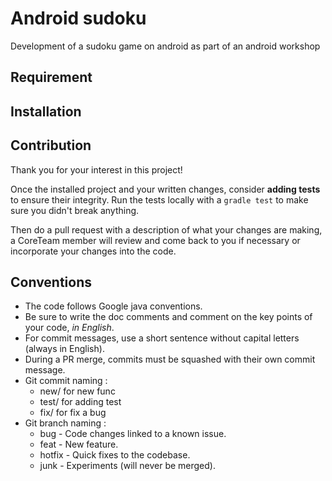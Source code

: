 # Android sudoku
Development of a sudoku game on android as part of an android workshop

## Requirement


 
## Installation


## Contribution
Thank you for your interest in this project! 

Once the installed project and your written changes, consider **adding tests** to ensure their integrity.
Run the tests locally with a `gradle test` to make sure you didn't break anything.

Then do a pull request with a description of what your changes are making, a CoreTeam member will review and come back to you if necessary or incorporate your changes into the code.

## Conventions
 - The code follows Google java conventions.
 - Be sure to write the doc comments and comment on the key points of your code, *in English*.
 - For commit messages, use a short sentence without capital letters (always in English).
 - During a PR merge, commits must be squashed with their own commit message.
 - Git commit naming :
    - new/ for new func
    - test/ for adding test
    - fix/ for fix a bug
 - Git branch naming :
    - bug    - Code changes linked to a known issue.
    - feat   - New feature.
    - hotfix - Quick fixes to the codebase.
    - junk   - Experiments (will never be merged).